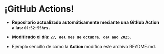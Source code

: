 # ¡GitHub Actions!
* **Repositorio actualizado automáticamente mediante una GitHub Action a las: `06:52:55hrs.`**
* **Modificado el día: `27, del mes de octubre, del año 2025.`**

* Ejemplo sencillo de cómo la **Action** modifica este archivo README.md.
